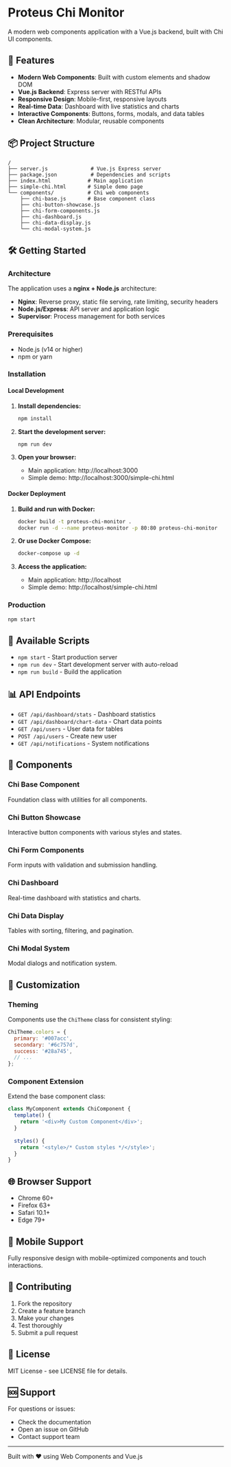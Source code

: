 # Proteus Chi Monitor

A modern web components application with a Vue.js backend, built with Chi UI components.

## 🚀 Features

- **Modern Web Components**: Built with custom elements and shadow DOM
- **Vue.js Backend**: Express server with RESTful APIs
- **Responsive Design**: Mobile-first, responsive layouts
- **Real-time Data**: Dashboard with live statistics and charts
- **Interactive Components**: Buttons, forms, modals, and data tables
- **Clean Architecture**: Modular, reusable components

## 📦 Project Structure

```
/
├── server.js              # Vue.js Express server
├── package.json           # Dependencies and scripts
├── index.html            # Main application
├── simple-chi.html       # Simple demo page
└── components/           # Chi web components
    ├── chi-base.js       # Base component class
    ├── chi-button-showcase.js
    ├── chi-form-components.js
    ├── chi-dashboard.js
    ├── chi-data-display.js
    └── chi-modal-system.js
```

## 🛠️ Getting Started

### Architecture

The application uses a **nginx + Node.js** architecture:
- **Nginx**: Reverse proxy, static file serving, rate limiting, security headers
- **Node.js/Express**: API server and application logic
- **Supervisor**: Process management for both services

### Prerequisites

- Node.js (v14 or higher)
- npm or yarn

### Installation

#### Local Development
1. **Install dependencies:**
   ```bash
   npm install
   ```

2. **Start the development server:**
   ```bash
   npm run dev
   ```

3. **Open your browser:**
   - Main application: http://localhost:3000
   - Simple demo: http://localhost:3000/simple-chi.html

#### Docker Deployment
1. **Build and run with Docker:**
   ```bash
   docker build -t proteus-chi-monitor .
   docker run -d --name proteus-monitor -p 80:80 proteus-chi-monitor
   ```

2. **Or use Docker Compose:**
   ```bash
   docker-compose up -d
   ```

3. **Access the application:**
   - Main application: http://localhost
   - Simple demo: http://localhost/simple-chi.html

### Production

```bash
npm start
```

## 🎯 Available Scripts

- `npm start` - Start production server
- `npm run dev` - Start development server with auto-reload
- `npm run build` - Build the application

## 📊 API Endpoints

- `GET /api/dashboard/stats` - Dashboard statistics
- `GET /api/dashboard/chart-data` - Chart data points
- `GET /api/users` - User data for tables
- `POST /api/users` - Create new user
- `GET /api/notifications` - System notifications

## 🎨 Components

### Chi Base Component
Foundation class with utilities for all components.

### Chi Button Showcase
Interactive button components with various styles and states.

### Chi Form Components
Form inputs with validation and submission handling.

### Chi Dashboard
Real-time dashboard with statistics and charts.

### Chi Data Display
Tables with sorting, filtering, and pagination.

### Chi Modal System
Modal dialogs and notification system.



## 🔧 Customization

### Theming
Components use the `ChiTheme` class for consistent styling:

```javascript
ChiTheme.colors = {
  primary: '#007acc',
  secondary: '#6c757d',
  success: '#28a745',
  // ...
};
```

### Component Extension
Extend the base component class:

```javascript
class MyComponent extends ChiComponent {
  template() {
    return '<div>My Custom Component</div>';
  }
  
  styles() {
    return '<style>/* Custom styles */</style>';
  }
}
```

## 🌐 Browser Support

- Chrome 60+
- Firefox 63+
- Safari 10.1+
- Edge 79+

## 📱 Mobile Support

Fully responsive design with mobile-optimized components and touch interactions.

## 🤝 Contributing

1. Fork the repository
2. Create a feature branch
3. Make your changes
4. Test thoroughly
5. Submit a pull request

## 📄 License

MIT License - see LICENSE file for details.

## 🆘 Support

For questions or issues:
- Check the documentation
- Open an issue on GitHub
- Contact support team

---

Built with ❤️ using Web Components and Vue.js